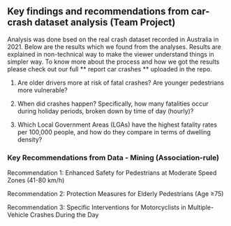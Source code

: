 ## Key findings and recommendations from car-crash dataset analysis (Team Project) ##

Analysis was done bsed on the real crash dataset recorded in Australia in 2021. Below are the results which we found from the analyses. Results are explained in non-technical way to make the viewer understand things in simpler way. To know more about the process and how we got the results please check out our full ** report car crashes ** uploaded in the repo. 

1) Are older drivers more at risk of fatal crashes? Are younger pedestrians more vulnerable?

2) When did crashes happen? Specifically, how many fatalities occur during holiday periods, broken down by time of day (hourly)?

3) Which Local Government Areas (LGAs) have the highest fatality rates per 100,000 people, and how do they compare in terms of dwelling density?

### Key Recommendations from Data - Mining (Association-rule) ###

Recommendation 1: Enhanced Safety for Pedestrians at Moderate Speed
Zones (41-80 km/h)

Recommendation 2: Protection Measures for Elderly Pedestrians (Age
≥75)

Recommendation 3: Specific Interventions for Motorcyclists in
Multiple-Vehicle Crashes During the Day



